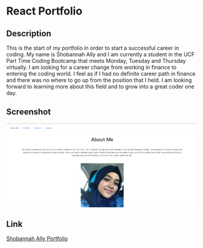# React Portfolio


## Description

This is the start of my portfolio in order to start a successful career in coding. My name is Shobannah Ally and I am currently a student in the UCF Part Time Coding Bootcamp that meets Monday, Tuesday and Thursday virtually. I am looking for a career change from working in finance to entering the coding world. I feel as if I had no definite career path in finance and there was no where to go up from the position that I held. I am looking forward to learning more about this field and to grow into a great coder one day.

## Screenshot

![image](./src/assets/images/Screenshot.png)



## Link

<a href=https://example-appreact-portfolio-app.herokuapp.com> Shobannah Ally Portfolio